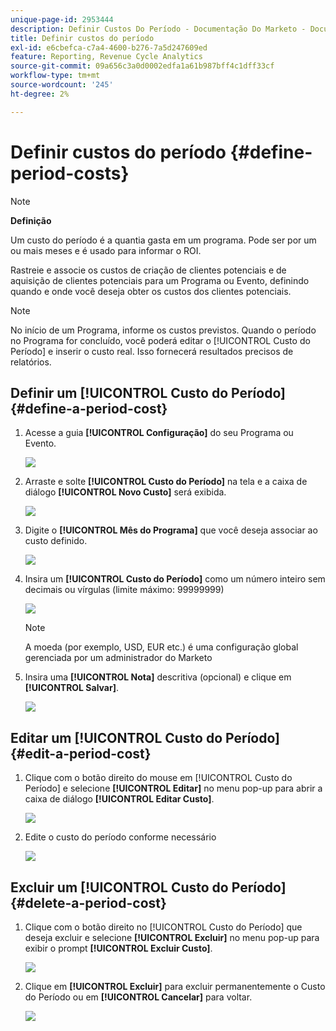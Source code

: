 ```yaml
---
unique-page-id: 2953444
description: Definir Custos Do Período - Documentação Do Marketo - Documentação Do Produto
title: Definir custos do período
exl-id: e6cbefca-c7a4-4600-b276-7a5d247609ed
feature: Reporting, Revenue Cycle Analytics
source-git-commit: 09a656c3a0d0002edfa1a61b987bff4c1dff33cf
workflow-type: tm+mt
source-wordcount: '245'
ht-degree: 2%

---
```


# Definir custos do período {#define-period-costs}

>[!NOTE]
>
>**Definição**
>
>Um custo do período é a quantia gasta em um programa. Pode ser por um ou mais meses e é usado para informar o ROI.

Rastreie e associe os custos de criação de clientes potenciais e de aquisição de clientes potenciais para um Programa ou Evento, definindo quando e onde você deseja obter os custos dos clientes potenciais.

>[!NOTE]
>
>No início de um Programa, informe os custos previstos. Quando o período no Programa for concluído, você poderá editar o [!UICONTROL Custo do Período] e inserir o custo real. Isso fornecerá resultados precisos de relatórios.

## Definir um [!UICONTROL Custo do Período] {#define-a-period-cost}

1. Acesse a guia **[!UICONTROL Configuração]** do seu Programa ou Evento.

   ![](assets/image2015-4-24-11-3a13-3a27.png)

1. Arraste e solte **[!UICONTROL Custo do Período]** na tela e a caixa de diálogo **[!UICONTROL Novo Custo]** será exibida.

   ![](assets/image2015-4-24-16-3a31-3a15.png)

1. Digite o **[!UICONTROL Mês do Programa]** que você deseja associar ao custo definido.

   ![](assets/image2015-4-24-16-3a11-3a30.png)

1. Insira um **[!UICONTROL Custo do Período]** como um número inteiro sem decimais ou vírgulas (limite máximo: 99999999)

   ![](assets/image2015-4-24-16-3a10-3a24.png)

   >[!NOTE]
   >
   >A moeda (por exemplo, USD, EUR etc.) é uma configuração global gerenciada por um administrador do Marketo

1. Insira uma **[!UICONTROL Nota]** descritiva (opcional) e clique em **[!UICONTROL Salvar]**.

   ![](assets/image2015-4-24-16-3a21-3a16.png)

## Editar um [!UICONTROL Custo do Período] {#edit-a-period-cost}

1. Clique com o botão direito do mouse em [!UICONTROL Custo do Período] e selecione **[!UICONTROL Editar]** no menu pop-up para abrir a caixa de diálogo **[!UICONTROL Editar Custo]**.

   ![](assets/image2015-4-24-16-3a26-3a29.png)

1. Edite o custo do período conforme necessário

   ![](assets/image2015-4-24-16-3a27-3a38.png)

## Excluir um [!UICONTROL Custo do Período] {#delete-a-period-cost}

1. Clique com o botão direito no [!UICONTROL Custo do Período] que deseja excluir e selecione **[!UICONTROL Excluir]** no menu pop-up para exibir o prompt **[!UICONTROL Excluir Custo]**.

   ![](assets/image2015-4-24-16-3a33-3a32.png)

1. Clique em **[!UICONTROL Excluir]** para excluir permanentemente o Custo do Período ou em **[!UICONTROL Cancelar]** para voltar.

   ![](assets/image2015-4-24-16-3a34-3a38.png)
